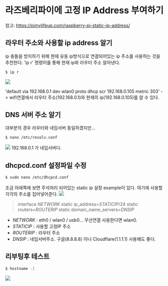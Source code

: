 # 라즈베리파이에 고정 IP Address 부여하기
참고: https://pimylifeup.com/raspberry-pi-static-ip-address/

## 라우터 주소와 사용할 ip address 알기
 ip 충돌을 방지하기 위해 현재 유동 ip방식으로 연결되어있는 ip 주소를 사용하는 것을 추천한다.
 'ip r' 명령어를 통해 현재 ip와 라우터 주소 알아낸다.
 ```bash
 $ ip r
 ```
 ![](https://p195.p4.n0.cdn.getcloudapp.com/items/Z4u5DYPK/Image%202020-03-17%20at%205.49.06%20PM.png?v=a962e1be80cd87eb3286033dc4ea7f3e)

 'default via 192.168.0.1 dev wlan0 proto dhcp scr 192.168.0.105 metric 303' -> wifi연결에서 라우터 주소(192.168.0.1)와 현재의 ip(192.168.0.105)를 알 수 있다.

 ## DNS 서버 주소 알기
 대부분의 경우 라우터와 네임서버 동일하겠지만...
 ```bash
 $ nano /etc/resolv.conf
 ```
 ![](https://p195.p4.n0.cdn.getcloudapp.com/items/YEuAWpdw/Image%202020-03-17%20at%205.54.56%20PM.png?v=c194cbcbd4a657370d6bd8b1f2d7ecbe)
 192.168.0.1  가 네임서버다.

 ## dhcpcd.conf 설정파일 수정
 ```bash
 $ sudo nano /etc/dhcpcd.conf
 ```
 조금 아래쪽에 보면 주석처리 되어있는 static ip 설정 example이 있다. 여기에 사용할 각각의 주소를 집어넣어준다.
 ![](https://p195.p4.n0.cdn.getcloudapp.com/items/KouW1Bw1/Image%202020-03-17%20at%206.01.48%20PM.png?v=55089fd764775701867ad53e46874f5e)

> interface *NETWORK*
static ip_address=*STATICIP*/24
static routers=*ROUTERIP*
static domain_name_servers=*DNSIP*

* *NETWORK* : eth0 / wlan0 / usb0... 무선연결 사용한다면  wlan0.
* *STATICIP* : 사용할 고정IP 주소
* *ROUTERIP* : 라우터 주소
* *DNSIP* : 네임서버주소. 구글(8.8.8.8) 이나 Cloudflare(1.1.1.1) 사용해도 좋다.

## 리부팅후 테스트
```bash
$ hostname -I
```
![](https://p195.p4.n0.cdn.getcloudapp.com/items/2NuB75eD/Image%202020-03-17%20at%206.26.00%20PM.png?v=ccbd62f81babac095e86262a8ea1d521)
